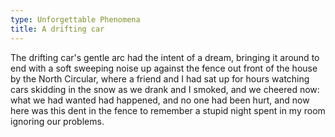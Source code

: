 ```yaml
---
type: Unforgettable Phenomena
title: A drifting car
---
```


The drifting car's gentle arc had the intent of a dream, bringing it around to end with a soft sweeping noise up against the fence out front of the house by the North Circular, where a friend and I had sat up for hours watching cars skidding in the snow as we drank and I smoked, and we cheered now: what we had wanted had happened, and no one had been hurt, and now here was this dent in the fence to remember a stupid night spent in my room ignoring our problems.
